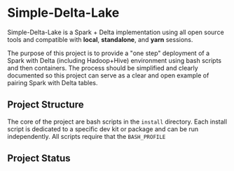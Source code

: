 # Simple-Delta-Lake

Simple-Delta-Lake is a Spark + Delta implementation using all open 
source tools and compatible with **local**, **standalone**, and **yarn** sessions.

The purpose of this project is to provide a "one step" deployment of 
a Spark with Delta (including Hadoop+Hive) environment using bash scripts
and then containers. The process should be simplified and clearly 
documented so this project can serve as a clear and open example of 
pairing Spark with Delta tables.

## Project Structure

The core of the project are bash scripts in the `install` directory.
Each install script is dedicated to a specific dev kit or package
and can be run independently. All scripts require that the `BASH_PROFILE`


## Project Status

